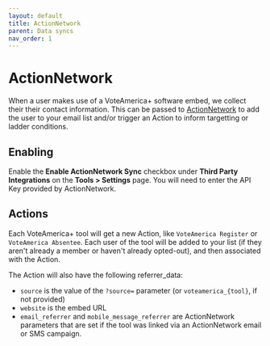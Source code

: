 ```yaml
---
layout: default
title: ActionNetwork
parent: Data syncs
nav_order: 1
---
```


# ActionNetwork

When a user makes use of a VoteAmerica+ software embed, we collect their their contact information.  This can be
passed to [ActionNetwork](https://actionnetwork.org) to add the user to your email list and/or trigger an Action to inform targetting or ladder conditions.

## Enabling

Enable the **Enable ActionNetwork Sync** checkbox under **Third Party Integrations** on the
**Tools > Settings** page.  You will need to enter the API Key provided by ActionNetwork.

## Actions

Each VoteAmerica+ tool will get a new Action, like `VoteAmerica
Register` or `VoteAmerica Absentee`.  Each user of the tool will be
added to your list (if they aren't already a member or haven't already
opted-out), and then associated with the Action.

The Action will also have the following referrer_data:

- ``source`` is the value of the ``?source=`` parameter (or ``voteamerica_{tool}``, if not provided)
- ``website`` is the embed URL
- ``email_referrer`` and ``mobile_message_referrer`` are ActionNetwork parameters that are set if the tool was linked via an ActionNetwork email or SMS campaign.


